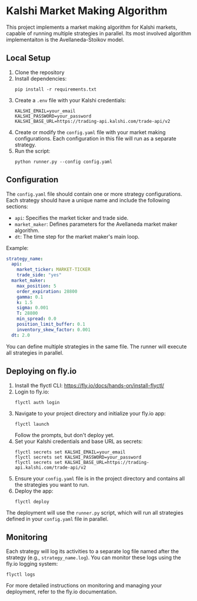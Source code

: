# Kalshi Market Making Algorithm

This project implements a market making algorithm for Kalshi markets, capable of running multiple strategies in parallel. Its most involved algorithm implementaiton is the Avellaneda-Stoikov model.

## Local Setup

1. Clone the repository
2. Install dependencies:
   ```
   pip install -r requirements.txt
   ```
3. Create a `.env` file with your Kalshi credentials:
   ```
   KALSHI_EMAIL=your_email
   KALSHI_PASSWORD=your_password
   KALSHI_BASE_URL=https://trading-api.kalshi.com/trade-api/v2
   ```
4. Create or modify the `config.yaml` file with your market making configurations. Each configuration in this file will run as a separate strategy.
5. Run the script:
   ```
   python runner.py --config config.yaml
   ```

## Configuration

The `config.yaml` file should contain one or more strategy configurations. Each strategy should have a unique name and include the following sections:

- `api`: Specifies the market ticker and trade side.
- `market_maker`: Defines parameters for the Avellaneda market maker algorithm.
- `dt`: The time step for the market maker's main loop.

Example:

```yaml
strategy_name:
  api:
    market_ticker: MARKET-TICKER
    trade_side: "yes"
  market_maker:
    max_position: 5
    order_expiration: 28800
    gamma: 0.1
    k: 1.5
    sigma: 0.001
    T: 28800
    min_spread: 0.0
    position_limit_buffer: 0.1
    inventory_skew_factor: 0.001
  dt: 2.0
```

You can define multiple strategies in the same file. The runner will execute all strategies in parallel.

## Deploying on fly.io

1. Install the flyctl CLI: https://fly.io/docs/hands-on/install-flyctl/
2. Login to fly.io:
   ```
   flyctl auth login
   ```
3. Navigate to your project directory and initialize your fly.io app:
   ```
   flyctl launch
   ```
   Follow the prompts, but don't deploy yet.
4. Set your Kalshi credentials and base URL as secrets:
   ```
   flyctl secrets set KALSHI_EMAIL=your_email
   flyctl secrets set KALSHI_PASSWORD=your_password
   flyctl secrets set KALSHI_BASE_URL=https://trading-api.kalshi.com/trade-api/v2
   ```
5. Ensure your `config.yaml` file is in the project directory and contains all the strategies you want to run.
6. Deploy the app:
   ```
   flyctl deploy
   ```

The deployment will use the `runner.py` script, which will run all strategies defined in your `config.yaml` file in parallel.

## Monitoring

Each strategy will log its activities to a separate log file named after the strategy (e.g., `strategy_name.log`). You can monitor these logs using the fly.io logging system:

```
flyctl logs
```

For more detailed instructions on monitoring and managing your deployment, refer to the fly.io documentation.
